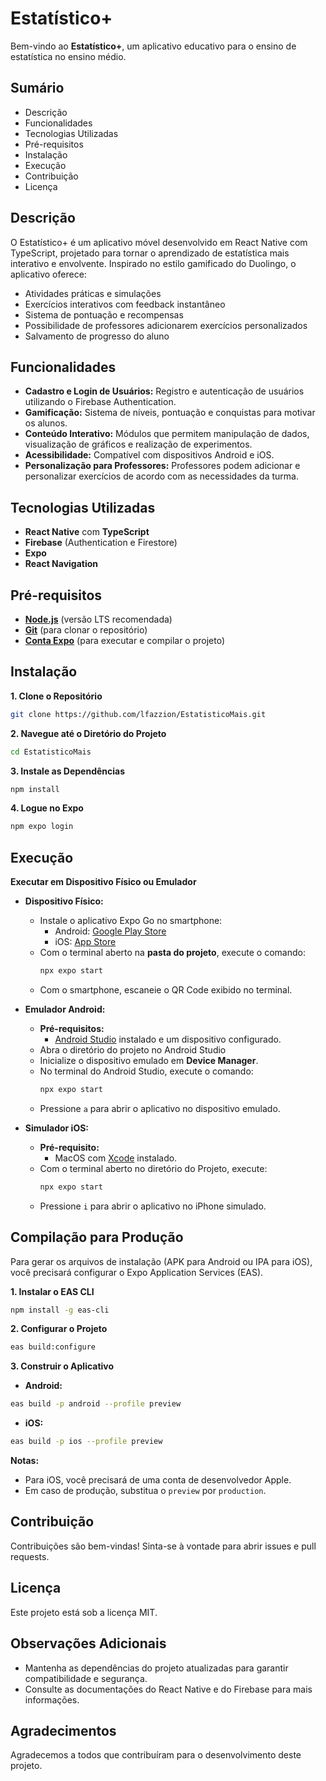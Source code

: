 # Estatístico+

Bem-vindo ao **Estatístico+**, um aplicativo educativo para o ensino de estatística no ensino médio.

## Sumário

- Descrição
- Funcionalidades
- Tecnologias Utilizadas
- Pré-requisitos
- Instalação
- Execução <!-- - Compilação para Produção -->
- Contribuição
- Licença

## Descrição

O Estatístico+ é um aplicativo móvel desenvolvido em React Native com TypeScript, projetado para tornar o aprendizado de estatística mais interativo e envolvente. Inspirado no estilo gamificado do Duolingo, o aplicativo oferece:

- Atividades práticas e simulações
- Exercícios interativos com feedback instantâneo
- Sistema de pontuação e recompensas
- Possibilidade de professores adicionarem exercícios personalizados
- Salvamento de progresso do aluno

## Funcionalidades

- **Cadastro e Login de Usuários:** Registro e autenticação de usuários utilizando o Firebase Authentication.
- **Gamificação:** Sistema de níveis, pontuação e conquistas para motivar os alunos.
- **Conteúdo Interativo:** Módulos que permitem manipulação de dados, visualização de gráficos e realização de experimentos.
- **Acessibilidade:** Compatível com dispositivos Android e iOS.
- **Personalização para Professores:** Professores podem adicionar e personalizar exercícios de acordo com as necessidades da turma.

## Tecnologias Utilizadas

- **React Native** com **TypeScript**
- **Firebase** (Authentication e Firestore)
- **Expo**
- **React Navigation**

## Pré-requisitos

- **[Node.js](https://nodejs.org/pt/download/prebuilt-installer)** (versão LTS recomendada)
- **[Git](https://git-scm.com/downloads)** (para clonar o repositório)
- **[Conta Expo](https://expo.dev/)** (para executar e compilar o projeto)

## Instalação

**1. Clone o Repositório**

```bash
git clone https://github.com/lfazzion/EstatisticoMais.git
```

**2. Navegue até o Diretório do Projeto**

```bash
cd EstatisticoMais
```

**3. Instale as Dependências**

```bash
npm install
```

**4. Logue no Expo**

```bash
npm expo login
```

## Execução

**Executar em Dispositivo Físico ou Emulador**

- **Dispositivo Físico:**

  - Instale o aplicativo Expo Go no smartphone:
    - Android: [Google Play Store](https://play.google.com/store/apps/details?id=host.exp.exponent&hl=pt_BR&pli=1)
    - iOS: [App Store](https://apps.apple.com/br/app/expo-go/id982107779)
  - Com o terminal aberto na **pasta do projeto**, execute o comando:
    ```bash
    npx expo start
    ```
  - Com o smartphone, escaneie o QR Code exibido no terminal.

- **Emulador Android:**
  - **Pré-requisitos:**
    - [Android Studio](https://developer.android.com/studio?hl=pt-br) instalado e um dispositivo configurado.
  - Abra o diretório do projeto no Android Studio
  - Inicialize o dispositivo emulado em **Device Manager**.
  - No terminal do Android Studio, execute o comando:
    ```bash
    npx expo start
    ```
  - Pressione `a` para abrir o aplicativo no dispositivo emulado.
- **Simulador iOS:**
  - **Pré-requisito:**
    - MacOS com [Xcode](https://apps.apple.com/br/app/xcode/id497799835?mt=12) instalado.
  - Com o terminal aberto no diretório do Projeto, execute:
    ```bash
    npx expo start
    ```
  - Pressione `i` para abrir o aplicativo no iPhone simulado.

## Compilação para Produção

Para gerar os arquivos de instalação (APK para Android ou IPA para iOS), você precisará configurar o Expo Application Services (EAS).

**1. Instalar o EAS CLI**

```bash
npm install -g eas-cli
```

**2. Configurar o Projeto**

```bash
eas build:configure
```

**3. Construir o Aplicativo**

- **Android:**

```bash
eas build -p android --profile preview
```

- **iOS:**

```bash
eas build -p ios --profile preview
```

**Notas:**

- Para iOS, você precisará de uma conta de desenvolvedor Apple.
- Em caso de produção, substitua o `preview` por `production`.

## Contribuição

Contribuições são bem-vindas! Sinta-se à vontade para abrir issues e pull requests.

## Licença

Este projeto está sob a licença MIT.

## Observações Adicionais

- Mantenha as dependências do projeto atualizadas para garantir compatibilidade e segurança.
- Consulte as documentações do React Native e do Firebase para mais informações.
<!-- - Para dúvidas ou suporte, entre em contato pelo email: lowellfazzion@gmail.com-->

## Agradecimentos

Agradecemos a todos que contribuíram para o desenvolvimento deste projeto.
